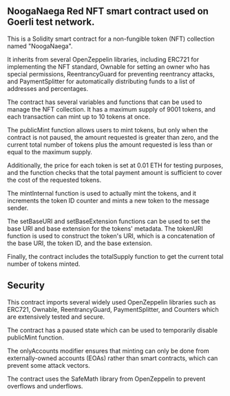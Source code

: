 ## NoogaNaega Red NFT smart contract used on Goerli test network.

This is a Solidity smart contract for a non-fungible token (NFT) collection named "NoogaNaega". 

It inherits from several OpenZeppelin libraries, including ERC721 for implementing the NFT standard, Ownable for setting an owner who has special permissions, ReentrancyGuard for preventing reentrancy attacks, and PaymentSplitter for automatically distributing funds to a list of addresses and percentages.

The contract has several variables and functions that can be used to manage the NFT collection. It has a maximum supply of 9001 tokens, and each transaction can mint up to 10 tokens at once. 

The publicMint function allows users to mint tokens, but only when the contract is not paused, the amount requested is greater than zero, and the current total number of tokens plus the amount requested is less than or equal to the maximum supply. 

Additionally, the price for each token is set at 0.01 ETH for testing purposes, and the function checks that the total payment amount is sufficient to cover the cost of the requested tokens.

The mintInternal function is used to actually mint the tokens, and it increments the token ID counter and mints a new token to the message sender.

The setBaseURI and setBaseExtension functions can be used to set the base URI and base extension for the tokens' metadata. The tokenURI function is used to construct the token's URI, which is a concatenation of the base URI, the token ID, and the base extension.

Finally, the contract includes the totalSupply function to get the current total number of tokens minted.


## Security 

This contract imports several widely used OpenZeppelin libraries such as ERC721, Ownable, ReentrancyGuard, PaymentSplitter, and Counters which are extensively tested and secure.

The contract has a paused state which can be used to temporarily disable publicMint function.

The onlyAccounts modifier ensures that minting can only be done from externally-owned accounts (EOAs) rather than smart contracts, which can prevent some attack vectors.

The contract uses the SafeMath library from OpenZeppelin to prevent overflows and underflows.


